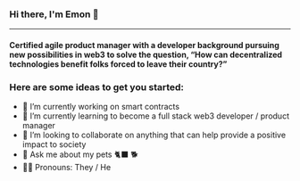 ### Hi there, I'm Emon 👋
---
#### Certified agile product manager with a developer background pursuing new possibilities in web3 to solve the question, “How can decentralized technologies benefit folks forced to leave their country?”

### Here are some ideas to get you started:</br>
- 🔭 I’m currently working on smart contracts
- 🌱 I’m currently learning to become a full stack web3 developer / product manager
- 👯 I’m looking to collaborate on anything that can help provide a positive impact to society
- 💬 Ask me about my pets 🐈‍⬛ 🐕
- 🤷🏽   Pronouns: They / He
